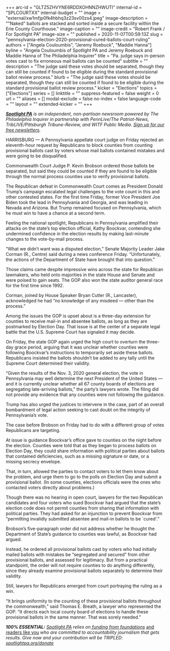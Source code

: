+++
arc-id = "GLTZ5ZHVYNE6RDDXOHNNZHWUTI"
internal-id = "SPLCOURTXX"
internal-budget = ""
image = "external/xw1mfjp0fk4hbhq3z23sv00zs4.jpeg"
image-description = "\"Naked\" ballots are stacked and sorted inside a secure facility within the Erie County Courthouse."
image-caption = ""
image-credit = "Robert Frank / For Spotlight PA"
image-size = ""
published = 2020-11-07T00:59:13Z
slug = "pennsylvania-election-2020-provisional-cured-ballots-court-ruling"
authors = ["Angela Couloumbis", "Jeremy Roebuck", "Maddie Hanna"]
byline = "Angela Couloumbis of Spotlight PA and Jeremy Roebuck and Maddie Hanna of The Philadelphia Inquirer"
title = "Pa. judge says in-person votes cast to fix erroneous mail ballots can be counted"
subtitle = ""
description = "The judge said these votes should be separated, though they can still be counted if found to be eligible during the standard provisional ballot review process."
blurb = "The judge said these votes should be separated, though they can still be counted if found to be eligible during the standard provisional ballot review process."
kicker = "Elections"
topics = ["Elections"]
series = []
linktitle = ""
suppress-featured = false
weight = 0
url = ""
aliases = []
modal-exclude = false
no-index = false
language-code = ""
layout = ""
extended-kicker = ""
+++

<a href="https://www.spotlightpa.org/"><i><b>Spotlight PA</b></i></a><i> is an independent, non-partisan newsroom powered by The Philadelphia Inquirer in partnership with PennLive/The Patriot-News, TribLIVE/Pittsburgh Tribune-Review, and WITF Public Media. </i><a href="https://www.spotlightpa.org/newsletters"><i>Sign up for our free newsletters</i></a><i>.</i>

HARRISBURG — A Pennsylvania appellate court judge on Friday rejected an eleventh-hour request by Republicans to block counties from counting provisional ballots cast by voters whose mail ballots contained mistakes and were going to be disqualified.

Commonwealth Court Judge P. Kevin Brobson ordered those ballots be separated, but said they could be counted if they are found to be eligible through the normal process counties use to verify provisional ballots.

The Republican defeat in Commonwealth Court comes as President Donald Trump’s campaign escalated legal challenges to the vote count in this and other contested states. For the first time Friday, former Vice President Joe Biden took the lead in Pennsylvania and Georgia, and was leading in Nevada and Arizona. But Trump remained focused on Pennsylvania, which he must win to have a chance at a second term.

Feeling the national spotlight, Republicans in Pennsylvania amplified their attacks on the state’s top election official, Kathy Boockvar, contending she undermined confidence in the election results by making last-minute changes to the vote-by-mail process.

“What we didn’t want was a disputed election,” Senate Majority Leader Jake Corman (R., Centre) said during a news conference Friday. “Unfortunately, the actions of the Department of State have brought that into question.”

<script src="https://www.spotlightpa.org/embed.js" async></script><div data-spl-embed-version="1" data-spl-src="https://www.spotlightpa.org/embeds/newsletter/"></div>

Those claims came despite impressive wins across the state for Republican lawmakers, who held onto majorities in the state House and Senate and were poised to gain seats. The GOP also won the state auditor general race for the first time since 1992.

Corman, joined by House Speaker Bryan Cutler (R., Lancaster), acknowledged he had “no knowledge of any misdeed — other than the process.”

Among the issues the GOP is upset about is a three-day extension for counties to receive mail-in and absentee ballots, as long as they are postmarked by Election Day. That issue is at the center of a separate legal battle that the U.S. Supreme Court has signaled it may decide.

On Friday, the state GOP again urged the high court to overturn the three-day grace period, arguing that it was unclear whether counties were following Boockvar’s instructions to temporarily set aside these ballots. Republicans insisted the ballots shouldn’t be added to any tally until the Supreme Court determined their validity.

“Given the results of the Nov. 3, 2020 general election, the vote in Pennsylvania may well determine the next President of the United States — and it is currently unclear whether all 67 county boards of elections are segregating late-arriving ballots,” the party’s lawyers wrote. The filing did not provide any evidence that any counties were not following the guidance.

Trump has also urged the justices to intervene in the case, part of an overall bombardment of legal action seeking to cast doubt on the integrity of Pennsylvania’s vote.

The case before Brobson on Friday had to do with a different group of votes Republicans are targeting.

At issue is guidance Boockvar’s office gave to counties on the night before the election. Counties were told that as they began to process ballots on Election Day, they could share information with political parties about ballots that contained deficiencies, such as a missing signature or date, or a missing secrecy envelope.

That, in turn, allowed the parties to contact voters to let them know about the problem, and urge them to go to the polls on Election Day and submit a provisional ballot. (In some counties, elections officials were the ones who contacted voters directly about problems.)

<script src="https://www.spotlightpa.org/embed.js" async></script><div data-spl-embed-version="1" data-spl-src="https://www.spotlightpa.org/embeds/donate/?teaser_text=Spotlight%20PA%20provides%20essential%2C%20public-service%20journalism%20about%20Pennsylvania%20thank%20to%20readers%20like%20you.%20For%20a%20limited%20time%2C%20become%20a%20member%20and%20your%20contribution%20will%20be%20TRIPLED.&cta_text=YES%2C%20TRIPLE%20MY%20GIFT&eyebrow_text=BECOME%20A%20MEMBER"></div>

Though there was no hearing in open court, lawyers for the two Republican candidates and four voters who sued Boockvar had argued that the state’s election code does not permit counties from sharing that information with political parties. They had asked for an injunction to prevent Boockvar from “permitting invalidly submitted absentee and mail-in ballots to be `cured'.”

Brobson’s&nbsp;five-paragraph order did not address whether he thought the Department of State’s guidance to counties was lawful, as Boockvar had argued.

Instead, he ordered all provisional ballots cast by voters who had initially mailed ballots with mistakes be “segregated and secured” from other provisional ballots, and assessed for legitimacy. But from a practical standpoint, the order will not require counties to do anything differently, since they already examine provisional ballots separately to determine their validity.

Still, lawyers for Republicans emerged from court portraying the ruling as a win.

“It brings uniformity to the counting of these provisional ballots throughout the commonwealth,” said Thomas E. Breath, a lawyer who represented the GOP. “It directs each local county board of elections to handle these provisional ballots in the same manner. That was sorely needed.”

<i><b>100% ESSENTIAL:</b></i><i> </i><a href="https://www.spotlightpa.org/"><i>Spotlight PA</i></a><i> relies on</i><a href="https://www.spotlightpa.org/support"><i> funding from foundations</i></a><i> </i><a href="https://www.spotlightpa.org/support">and readers like you</a><i> who are committed to accountability journalism that gets results. Give now and your contribution will be TRIPLED: </i><a href="https://www.spotlightpa.org/donate"><i>spotlightpa.org/donate</i></a>
